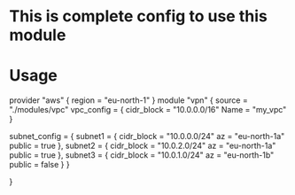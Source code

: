 # This is complete config to use this module



# Usage

provider "aws" {
  region = "eu-north-1"
}
module "vpn" {
    source = "./modules/vpc"
    vpc_config = {
      cidr_block = "10.0.0.0/16"
      Name = "my_vpc"
    }

subnet_config = {
  subnet1 = {
    cidr_block = "10.0.0.0/24"
    az         = "eu-north-1a"
    public     = true
  },
  subnet2 = {
    cidr_block = "10.0.2.0/24"
    az         = "eu-north-1a"
    public     = true
  },
  subnet3 = {
    cidr_block = "10.0.1.0/24"
    az         = "eu-north-1b"
    public     = false
  }
}

}